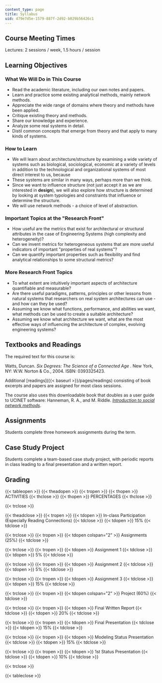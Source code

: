 ```yaml
---
content_type: page
title: Syllabus
uid: 479e7d5e-1579-887f-2d92-b029b56426c1
---
```


Course Meeting Times
--------------------

Lectures: 2 sessions / week, 1.5 hours / session

Learning Objectives
-------------------

### What We Will Do in This Course

*   Read the academic literature, including our own notes and papers.
*   Learn and practice some existing analytical methods, mainly network methods.
*   Appreciate the wide range of domains where theory and methods have been applied.
*   Critique existing theory and methods.
*   Share our knowledge and experience.
*   Analyze some real systems in detail.
*   Distil common concepts that emerge from theory and that apply to many kinds of systems.

### How to Learn

*   We will learn about architecture/structure by examining a wide variety of systems such as biological, sociological, economic at a variety of levels in addition to the technological and organizational systems of most direct interest to us, because
*   These systems are similar in many ways, perhaps more than we think.
*   Since we want to influence structure (not just accept it as we are interested in **design**), we will also explore how structure is determined by looking at system typologies and constraints that influence or determine the structure.
*   We will use network methods - a choice of level of abstraction.

### Important Topics at the "Research Front"

*   How useful are the metrics that exist for architectural or structural attributes in the case of Engineering Systems (high complexity and heterogeneity)?
*   Can we invent metrics for heterogeneous systems that are more useful indicators of important "properties of real systems"?
*   Can we quantify important properties such as flexibility and find analytical relationships to some structural metrics?

### More Research Front Topics

*   To what extent are intuitively important aspects of architecture quantifiable and measurable?
*   Are there useful paradigms, patterns, principles or other lessons from natural systems that researchers on real system architectures can use - and how can they be used?
*   Assuming we know what functions, performance, and abilities we want, what methods can be used to create a suitable architecture?
*   Assuming we know what architecture we want, what are the most effective ways of influencing the architecture of complex, evolving engineering systems?

Textbooks and Readings
----------------------

The required text for this course is:

Watts, Duncan. _Six Degrees: The Science of a Connected Age_ . New York, NY: W.W. Norton & Co., 2004. ISBN: 0393325423.

Additional [readings]({{< baseurl >}}/pages/readings) consisting of book excerpts and papers are assigned for most class sessions.

The course also uses this downloadable book that doubles as a user guide to UCINET software: Hanneman, R. A., and M. Riddle. [_Introduction to social network methods_](http://faculty.ucr.edu/~hanneman/nettext/).

Assignments
-----------

Students complete three homework assignments during the term.

Case Study Project
------------------

Students complete a team-based case study project, with periodic reports in class leading to a final presentation and a written report.

Grading
-------

{{< tableopen >}}
{{< theadopen >}}
{{< tropen >}}
{{< thopen >}}
ACTIVITIES
{{< thclose >}}
{{< thopen >}}
PERCENTAGES
{{< thclose >}}

{{< trclose >}}

{{< theadclose >}}
{{< tropen >}}
{{< tdopen >}}
In-class Participation (Especially Reading Connections)
{{< tdclose >}}
{{< tdopen >}}
15%
{{< tdclose >}}

{{< trclose >}}
{{< tropen >}}
{{< tdopen colspan="2" >}}
Assignments (25%)
{{< tdclose >}}

{{< trclose >}}
{{< tropen >}}
{{< tdopen >}}
Assignment 1
{{< tdclose >}}
{{< tdopen >}}
5%
{{< tdclose >}}

{{< trclose >}}
{{< tropen >}}
{{< tdopen >}}
Assignment 2
{{< tdclose >}}
{{< tdopen >}}
5%
{{< tdclose >}}

{{< trclose >}}
{{< tropen >}}
{{< tdopen >}}
Assignment 3
{{< tdclose >}}
{{< tdopen >}}
15%
{{< tdclose >}}

{{< trclose >}}
{{< tropen >}}
{{< tdopen colspan="2" >}}
Project (60%)
{{< tdclose >}}

{{< trclose >}}
{{< tropen >}}
{{< tdopen >}}
Final Written Report
{{< tdclose >}}
{{< tdopen >}}
20%
{{< tdclose >}}

{{< trclose >}}
{{< tropen >}}
{{< tdopen >}}
Final Presentation
{{< tdclose >}}
{{< tdopen >}}
15%
{{< tdclose >}}

{{< trclose >}}
{{< tropen >}}
{{< tdopen >}}
Modeling Status Presentation
{{< tdclose >}}
{{< tdopen >}}
15%
{{< tdclose >}}

{{< trclose >}}
{{< tropen >}}
{{< tdopen >}}
1st Status Presentation
{{< tdclose >}}
{{< tdopen >}}
10%
{{< tdclose >}}

{{< trclose >}}

{{< tableclose >}}